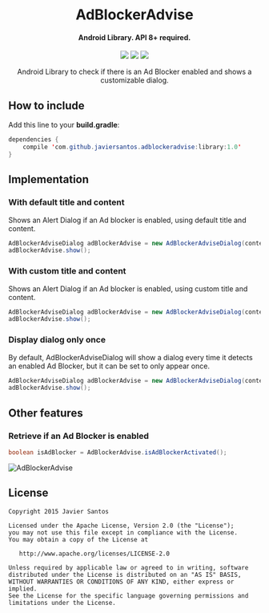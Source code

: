 <h1 align="center">AdBlockerAdvise</h1>
<h4 align="center">Android Library. API 8+ required.</h4>

<p align="center">
  <a target="_blank" href="http://android-arsenal.com/details/1/2175"><img src="https://img.shields.io/badge/Android%20Arsenal-AdBlockerAdvise-brightgreen.svg?style=flat"></a>
  <span class="badge-paypal"><a href="https://www.paypal.me/javiersantos" title="Donate using PayPal"><img src="https://img.shields.io/badge/paypal-donate-yellow.svg" /></a></span>
  <span class="badge-patreon"><a href="http://patreon.com/javiersantos" title="Donate using Patreon"><img src="https://img.shields.io/badge/patreon-donate-yellow.svg" /></a></span>
</p>

<p align="center">Android Library to check if there is an Ad Blocker enabled and shows a customizable dialog.</p>

## How to include
Add this line to your **build.gradle**:
```Java
dependencies {
	compile 'com.github.javiersantos.adblockeradvise:library:1.0'
}
```

## Implementation
### With default title and content
Shows an Alert Dialog if an Ad blocker is enabled, using default title and content.
```Java
AdBlockerAdviseDialog adBlockerAdvise = new AdBlockerAdviseDialog(context);
adBlockerAdvise.show();
```

### With custom title and content
Shows an Alert Dialog if an Ad blocker is enabled, using custom title and content.
```Java
AdBlockerAdviseDialog adBlockerAdvise = new AdBlockerAdviseDialog(context, title, content);
adBlockerAdvise.show();
```

### Display dialog only once
By default, AdBlockerAdviseDialog will show a dialog every time it detects an enabled Ad Blocker, but it can be set to only appear once.
```Java
AdBlockerAdviseDialog adBlockerAdvise = new AdBlockerAdviseDialog(context, ..., true);
adBlockerAdvise.show();
```

## Other features
### Retrieve if an Ad Blocker is enabled
```Java
boolean isAdBlocker = AdBlockerAdvise.isAdBlockerActivated();
```

![AdBlockerAdvise](http://i.imgur.com/9mUT216.png)

## License
	Copyright 2015 Javier Santos
	
	Licensed under the Apache License, Version 2.0 (the "License");
	you may not use this file except in compliance with the License.
	You may obtain a copy of the License at
	
	   http://www.apache.org/licenses/LICENSE-2.0
	
	Unless required by applicable law or agreed to in writing, software
	distributed under the License is distributed on an "AS IS" BASIS,
	WITHOUT WARRANTIES OR CONDITIONS OF ANY KIND, either express or implied.
	See the License for the specific language governing permissions and
	limitations under the License.
